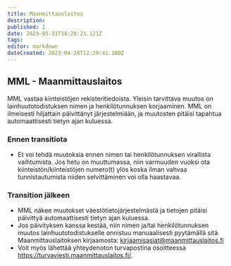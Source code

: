 ```yaml
---
title: Maanmittauslaitos
description: 
published: 1
date: 2023-05-31T18:20:23.121Z
tags: 
editor: markdown
dateCreated: 2023-04-28T12:29:41.180Z
---
```


## MML - Maanmittauslaitos
MML vastaa kiinteistöjen rekisteritiedoista. Yleisin tarvittava muutos on lainhuutotodistuksen nimen ja henkilötunnuksen korjaaminen. MML on ilmeisesti hiljattain päivittänyt järjestelmiään, ja muutosten pitäisi tapahtua automaattisesti tietyn ajan kuluessa.

### Ennen transitiota
- Et voi tehdä muutoksia ennen nimen tai henkilötunnuksen virallista vaihtumista. Jos hetu on muuttumassa, niin varmuuden vuoksi ota kiinteistön/kiinteistöjen numero(t) ylös koska ilman vahvaa tunnistautumista niiden selvittäminen voi olla haastavaa.

### Transition jälkeen
- MML näkee muutokset väestötietojärjestelmästä ja tietojen pitäisi päivittyä automaattisesti tietyn ajan kuluessa.
- Jos päivityksen kanssa kestää, niin nimen ja/tai henkilötunnuksen muutos lainhuutotodistukselle onnistuu manuaalisesti pyytämällä sitä Maanmittauslaitoksen kirjaamosta: kirjaamisasiat@maanmittauslaitos.fi
- Voit myös lähettää yhteydenoton turvapostina osoitteessa https://turvaviesti.maanmittauslaitos.fi/.